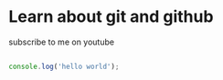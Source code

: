 # Learn about git and github

subscribe to me on youtube

```javascript

console.log('hello world');

```
